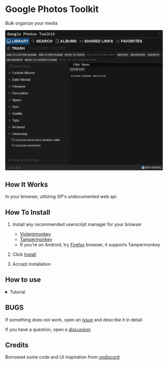 # Google Photos Toolkit
Bulk organize your media

![demo](media/demo.png)

## How It Works
In your browser, utilizing GP's undocumented web api

## How To Install
1. Install any recommended userscript manager for your browser
    * [Violentmonkey](https://violentmonkey.github.io/)
    * [Tampermonkey](https://www.tampermonkey.net/)
    * If you're on Android, try [Firefox](https://www.mozilla.org/firefox/browsers/mobile/android/) browser, it supports Tampermonkey

2. Click [Install](https://github.com/xob0t/Google-Photos-Toolkit/releases/latest/download/google_photos_toolkit.user.js)
3. Accept installation

## How to use
<details>
  <summary>Tutorial</summary>

1. Go to [photos.google.com](https://photos.google.com/) and click the GPTK icon in the top bar to open it

    ![demo](media/tutorial/step0.png)
2. Select a source from which to read from:

    ![demo](media/tutorial/step1.png)
3. Use Filters to filter found items with:

    ![demo](media/tutorial/step2.png)
4. Select an action to apply to found items:

    ![demo](media/tutorial/step3.png)
  
</details>

## BUGS
If something does not work, open an [issue](https://github.com/xob0t/Google-Photos-Toolkit/issues) and describe it in detail

If you have a question, open a [discussion](https://github.com/xob0t/Google-Photos-Toolkit/discussions)

## Credits
Borrowed some code and UI inspiration from [undiscord](https://github.com/victornpb/undiscord)